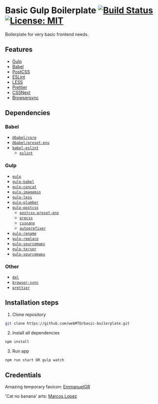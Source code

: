 # Basic Gulp Boilerplate [![Build Status](https://travis-ci.org/webMTD/basic-boilerplate.svg?branch=master)](https://travis-ci.org/webMTD/basic-boilerplate) [![License: MIT](https://img.shields.io/badge/License-MIT-blue.svg)](https://opensource.org/licenses/MIT)

Boilerplate for very basic frontend needs. 

## Features

- [Gulp](https://gulpjs.com/)
- [Babel](https://babeljs.io/)
- [PostCSS](https://postcss.org/)
- [ESLint](https://eslint.org/)
- [LESS](http://lesscss.org/)
- [Prettier](https://prettier.io/)
- [CSSNext](https://cssnext.github.io/)
- [Browsersync](https://www.browsersync.io/)

## Dependencies

### Babel

- [`@babel/core`](https://www.npmjs.com/package/@babel/core)
- [`@babel/preset-env`](https://babeljs.io/docs/en/babel-preset-env)
- [`babel-eslint`](https://github.com/babel/babel-eslint)
  - [`eslint`](https://github.com/eslint/eslint)
  
### Gulp

- [`gulp`](https://www.npmjs.com/package/gulp)
- [`gulp-babel`](https://www.npmjs.com/package/gulp-babel)
- [`gulp-concat`](https://www.npmjs.com/package/gulp-concat)
- [`gulp-imagemin`](https://www.npmjs.com/search?q=gulp-imagemin)
- [`gulp-less`](https://www.npmjs.com/package/gulp-less)
- [`gulp-plumber`](https://www.npmjs.com/package/gulp-plumber)
- [`gulp-postcss`](https://www.npmjs.com/package/gulp-postcss)
  - [`postcss-preset-env`](https://www.npmjs.com/package/postcss-preset-env)
  - [`precss`](https://www.npmjs.com/package/precss) 
  - [`cssnano`](https://www.npmjs.com/package/cssnano)
  - [`autoprefixer`](https://www.npmjs.com/package/autoprefixer)
- [`gulp-rename`](https://www.npmjs.com/package/gulp-rename)
- [`gulp-replace`](https://www.npmjs.com/package/gulp-replace)
- [`gulp-sourcemaps`](https://www.npmjs.com/package/gulp-sourcemaps)
- [`gulp-terser`](https://www.npmjs.com/package/gulp-terser)
- [`gulp-sourcemaps`](https://www.npmjs.com/package/gulp-sourcemaps)

### Other
- [`del`](https://www.npmjs.com/package/del)
- [`browser-sync`](https://www.npmjs.com/package/browser-sync)
- [`prettier`](https://www.npmjs.com/package/prettier)

## Installation steps
1. Clone repository
```bash
git clone https://github.com/webMTD/basic-boilerplate.git
```
2. Install all dependencies
```bash
npm install
```
3. Run app
```bash
npm run start OR gulp watch
```

## Credentials

Amazing temporary favicon: [EmmanuelGR](https://www.newgrounds.com/art/view/emmanuelgr/idk-why-i-draw-this)

'Cat no banana' arts: [Marcos Lopez](https://marcosclopezblog.tumblr.com/)
